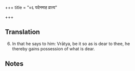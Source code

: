 +++
title = "०६ यदेनमाह व्रात्य"

+++
## Translation
6. In that he says to him: Vrātya, be it so as is dear to thee, he  
thereby gains possession of what is dear.

## Notes

